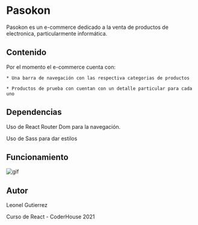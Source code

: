 # Pasokon

Pasokon es un e-commerce dedicado a la venta de productos de electronica, particularmente informática.

## Contenido

Por el momento el e-commerce cuenta con: 

    * Una barra de navegación con las respectiva categorias de productos
    
    * Productos de prueba con cuentan con un detalle particular para cada uno

## Dependencias

Uso de React Router Dom para la navegación.

Uso de Sass para dar estilos

## Funcionamiento 
![gif](https://media.giphy.com/media/wuOqnHwXHAIvX94gFx/giphy.gif)

## Autor

Leonel Gutierrez

Curso de React - CoderHouse 2021